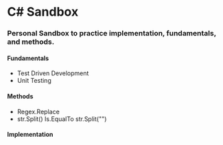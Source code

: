 # C# Sandbox

### Personal Sandbox to practice implementation, fundamentals, and methods.

#### Fundamentals

- Test Driven Development
- Unit Testing

#### Methods
- Regex.Replace
- str.Split() Is.EqualTo str.Split("")

#### Implementation
